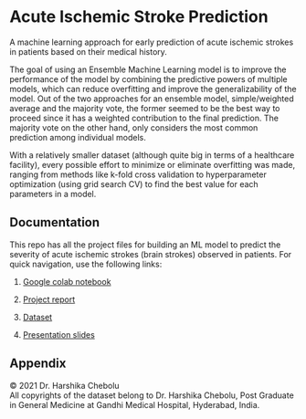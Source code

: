 
# Acute Ischemic Stroke Prediction

A machine learning approach for early prediction of acute ischemic strokes in patients based on their medical history.  

The goal of using an Ensemble Machine Learning model is to improve the performance of the model by combining the predictive powers of multiple models, which can reduce overfitting and improve the generalizability of the model.
Out of the two approaches for an ensemble model, simple/weighted average and the majority vote, the former seemed to be the best way to proceed since it has a weighted contribution to the final prediction. The majority vote on the other hand, only considers the most common prediction among individual models.

With a relatively smaller dataset (although quite big in terms of a healthcare facility), every possible effort to minimize or eliminate overfitting was made, ranging from methods like k-fold cross validation to hyperparameter optimization (using grid search CV) to find the best value for each parameters in a model.


## Documentation

This repo has all the project files for building an ML model to predict the severity of acute ischemic strokes (brain strokes) observed in patients. For quick navigation, use the following links: 

1. [Google colab notebook](https://github.com/ritvik-chebolu/Acute-Ischemic-Stroke-Prediction/blob/main/Acute_Ischemic_Stroke_Prediction.ipynb)

2. [Project report](https://docs.google.com/document/d/1ZVsonRynmAsxGZw2BLKrY8D7oIZ6xdR-tUDu9xBbLmY/edit?usp=sharing)
 
3. [Dataset](https://docs.google.com/spreadsheets/d/1cNZF7WZMC8EilYWb8W6Ak1R6nNdk-jPgEjusff2Lj7k/edit?usp=sharing)

4. [Presentation slides](https://docs.google.com/presentation/d/1BHvYFqW6S5d0M0U3DJCgl3KzzHvGrnXEObBFhcSa5OM/edit?usp=sharing)


## Appendix

© 2021 Dr. Harshika Chebolu  
All copyrights of the dataset belong to Dr. Harshika Chebolu, Post Graduate in General Medicine at Gandhi Medical Hospital, Hyderabad, India.  
 

